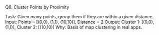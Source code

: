 Q6. Cluster Points by Proximity

Task: Given many points, group them if they are within a given distance.
Input: Points = [(0,0), (1,1), (10,10)], Distance = 2
Output: Cluster 1: [(0,0), (1,1)], Cluster 2: [(10,10)]
Why: Basis of map clustering in real apps.